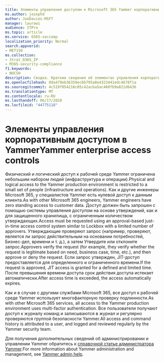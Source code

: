 ```yaml
---
title: Элементы управления доступом к Microsoft 365 Yammer корпоративный
ms.author: josephd
author: JoeDavies-MSFT
manager: laurawi
audience: ITPro
ms.topic: article
ms.service: O365-seccomp
localization_priority: Normal
search.appverid:
- MET150
ms.collection:
- Strat_O365_IP
- M365-security-compliance
f1.keywords:
- NOCSH
description: Сводка. Краткие сведения об элементах управления корпоративным доступом в Yammer в рабочей среде.
ms.openlocfilehash: 0da479eb36359ec6b795a8e4323441edc4678f1a
ms.sourcegitcommit: 4c519f054216c05c42acba5ac460fb9a821d6436
ms.translationtype: MT
ms.contentlocale: ru-RU
ms.lasthandoff: 06/17/2020
ms.locfileid: "44775118"
---
```

# <a name="yammer-enterprise-access-controls"></a><span data-ttu-id="b2e28-103">Элементы управления корпоративным доступом в Yammer</span><span class="sxs-lookup"><span data-stu-id="b2e28-103">Yammer enterprise access controls</span></span> 

<span data-ttu-id="b2e28-104">Физический и логический доступ к рабочей среде Yammer ограничена небольшим набором людей (инфраструктура и операции).</span><span class="sxs-lookup"><span data-stu-id="b2e28-104">Physical and logical access to the Yammer production environment is restricted to a small set of people (infrastructure and operations).</span></span> <span data-ttu-id="b2e28-105">Как и другие инженеры Microsoft 365, у специалистов Yammer есть нулевой доступ к данным клиента.</span><span class="sxs-lookup"><span data-stu-id="b2e28-105">As with other Microsoft 365 engineers, Yammer engineers have zero standing access to customer data.</span></span> <span data-ttu-id="b2e28-106">Доступ должен быть запрошен с помощью системы управления доступом на основе утверждений, как и для защищенного хранилища, с ограниченным количеством утверждающих.</span><span class="sxs-lookup"><span data-stu-id="b2e28-106">Access must be requested using an approval-based just-in-time access control system similar to Lockbox with a limited number of approvers.</span></span> <span data-ttu-id="b2e28-107">Утверждающие проверяют запрос (например, проверяют, является ли запрос действительным на основании потребностей, Бизнес-дел, времени и т. д.), а затем Утвердите или отклоните запрос.</span><span class="sxs-lookup"><span data-stu-id="b2e28-107">Approvers verify the request (for example, they verify whether the request is legitimate based on need, business case, time, etc.), and then approve or deny the request.</span></span> <span data-ttu-id="b2e28-108">Если запрос утвержден, JIT-доступ предоставляется для определенного и ограниченного времени.</span><span class="sxs-lookup"><span data-stu-id="b2e28-108">If the request is approved, JIT access is granted for a defined and limited time.</span></span> <span data-ttu-id="b2e28-109">После превышения времени доступа срок действия доступа истекает автоматически.</span><span class="sxs-lookup"><span data-stu-id="b2e28-109">After access time is exceeded, the access automatically expires.</span></span>

<span data-ttu-id="b2e28-110">Как и в случае с другими службами Microsoft 365, все доступ к рабочей среде Yammer использует многофакторную проверку подлинности.</span><span class="sxs-lookup"><span data-stu-id="b2e28-110">As with other Microsoft 365 services, all access to the Yammer production environment uses multi-factor authentication.</span></span> <span data-ttu-id="b2e28-111">Все пользователи получают доступ к журналу команд и записываются в журнал и регулярно проверяются группой безопасности Yammer.</span><span class="sxs-lookup"><span data-stu-id="b2e28-111">All access and command history is attributed to a user, and logged and reviewed regularly by the Yammer security team.</span></span>

<span data-ttu-id="b2e28-112">Для получения дополнительных сведений об администрировании и управлении Yammer обратитесь к [справочной статье администратора Yammer](https://docs.microsoft.com/yammer/yammer-landing-page).</span><span class="sxs-lookup"><span data-stu-id="b2e28-112">For more information about Yammer administration and management, see [Yammer admin help](https://docs.microsoft.com/yammer/yammer-landing-page).</span></span>